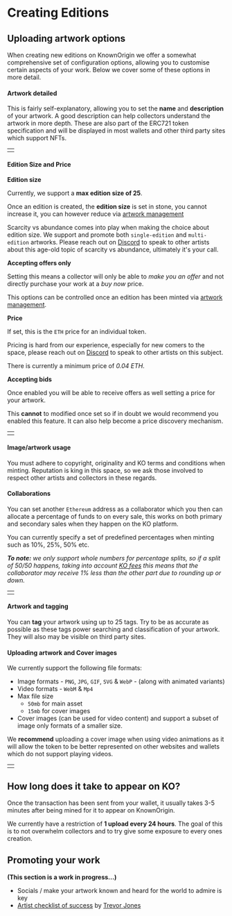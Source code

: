 # Creating Editions

## Uploading artwork options

When creating new editions on KnownOrigin we offer a somewhat comprehensive set of configuration options, 
allowing you to customise certain aspects of your work. Below we cover some of these options in more detail. 

#### Artwork detailed

This is fairly self-explanatory, allowing you to set the **name** and **description** of your artwork. 
A good description can help collectors understand the artwork in more depth. These are also part of the ERC721 token 
specification and will be displayed in most wallets and other third party sites which support NFTs.

<table><tr><td>
<img :src="$withBase('/creating-editions/artwork-details.png')">
</td></tr></table>

#### Edition Size and Price  

**Edition size**

Currently, we support a **max edition size of 25**.

Once an edition is created, the **edition size** is set in stone, you cannot increase it, you can however 
reduce via [artwork management](./artwork-management.md)   

Scarcity vs abundance comes into play when making the choice about edition size.
We support and promote both `single-edition` and `multi-edition` artworks. 
Please reach out on [Discord](https://discord.gg/2whPWbq) to speak to other artists about this age-old topic of 
scarcity vs abundance, ultimately it's your call. 

**Accepting offers only**

Setting this means a collector will only be able to _make you an offer_ and not directly purchase your work at a _buy now_ price.

This options can be controlled once an edition has been minted via [artwork management](./artwork-management.md).

**Price**

If set, this is the `ETH` price for an individual token.

Pricing is hard from our experience, especially for new comers to the space, please reach out on 
[Discord](https://discord.gg/2whPWbq) to speak to other artists on this subject. 

There is currently a minimum price of _0.04 ETH_.

**Accepting bids**

Once enabled you will be able to receive offers as well setting a price for your artwork.

This **cannot** to modified once set so if in doubt we would recommend you enabled this feature. 
It can also help become a price discovery mechanism.

<table><tr><td>
<img :src="$withBase('/creating-editions/edition-size-and-price.png')">
</td></tr></table>

#### Image/artwork usage

You must adhere to copyright, originality and KO terms and conditions when minting. Reputation is king in this space, so
 we ask those involved to respect other artists and collectors in these regards.

#### Collaborations

You can set another `Ethereum` address as a collaborator which you then can allocate a percentage of funds to on every sale,
 this works on both primary and secondary sales when they happen on the KO platform.

You can currently specify a set of predefined percentages when minting such as 10%, 25%, 50% etc.

_**To note:** we only support whole numbers for percentage splits, so if a split of 50/50 happens, taking into account 
[KO fees](./fee-strucutre.md) this means that the collaborator may receive 1% less than the other part due to rounding up or down._

<table><tr><td>
<img :src="$withBase('/creating-editions/collaborators.png')">
</td></tr></table>

#### Artwork and tagging

You can **tag** your artwork using up to 25 tags. Try to be as accurate as possible as these tags power searching 
and classification of your artwork. They will also may be visible on third party sites.
 
#### Uploading artwork and Cover images

We currently support the following file formats:

* Image formats - `PNG`, `JPG`, `GIF`, `SVG` & `WebP` - (along with animated variants)
* Video formats - `WebM` & `Mp4`
* Max file size
    - `50mb` for main asset
    - `15mb` for cover images
* Cover images (can be used for video content) and support a subset of image only formats of a smaller size. 

We **recommend** uploading a cover image when using video animations as it will allow the token to be better 
represented on other websites and wallets which do not support playing videos.

<table><tr><td>
<img :src="$withBase('/creating-editions/upload-artwork.png')">
</td></tr></table>

## How long does it take to appear on KO?

Once the transaction has been sent from your wallet, it usually takes 3-5 minutes after being mined for it to 
appear on KnownOrigin. 

We currently have a restriction of **1 upload every 24 hours**. The goal of this is to not overwhelm collectors and to try
 give some exposure to every ones creation.

## Promoting your work

**(This section is a work in progress...)**

* Socials / make your artwork known and heard for the world to admire is key
* [Artist checklist of success](https://www.trevorjonesart.com/blog/artist-checklist-for-success)  by [Trevor Jones](https://knownorigin.io/trevor-jones)
